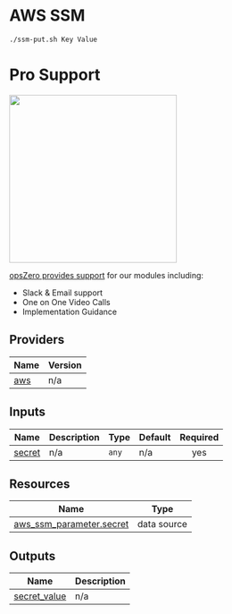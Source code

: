 <!-- BEGIN_TF_DOCS -->
# AWS SSM

```
./ssm-put.sh Key Value
```
# Pro Support

<a href="https://www.opszero.com"><img src="https://media.opszero.com/insights/brands/logo/2023/04/26/02/04/12/opsZero_logo.svg" width="300px"/></a>

[opsZero provides support](https://www.opszero.com/devops) for our modules including:

-   Slack & Email support
-   One on One Video Calls
-   Implementation Guidance
## Providers

| Name | Version |
|------|---------|
| <a name="provider_aws"></a> [aws](#provider\_aws) | n/a |
## Inputs

| Name | Description | Type | Default | Required |
|------|-------------|------|---------|:--------:|
| <a name="input_secret"></a> [secret](#input\_secret) | n/a | `any` | n/a | yes |
## Resources

| Name | Type |
|------|------|
| [aws_ssm_parameter.secret](https://registry.terraform.io/providers/hashicorp/aws/latest/docs/data-sources/ssm_parameter) | data source |
## Outputs

| Name | Description |
|------|-------------|
| <a name="output_secret_value"></a> [secret\_value](#output\_secret\_value) | n/a |
<!-- END_TF_DOCS -->